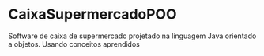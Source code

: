 # CaixaSupermercadoPOO
Software de caixa de supermercado projetado na linguagem Java orientado a objetos. Usando conceitos aprendidos 
